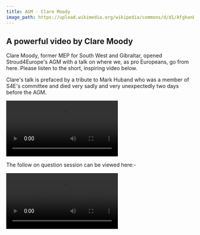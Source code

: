 ```yaml
---
title: AGM - Clare Moody
image_path: https://upload.wikimedia.org/wikipedia/commons/d/d1/AfghanBiscuit.jpg
---
```

## A powerful video by Clare Moody

Clare Moody, former MEP for South West and Gibraltar, opened Stroud4Europe's AGM with a talk on where we, as pro Europeans,  go from here.  Please listen to the short, inspiring video below. 

Clare's talk is prefaced by a tribute to Mark Huband who was a member of S4E's committee and died very sadly and very unexpectedly two days before the AGM.

<video  autoplay controls>
    <source src="{{ 127.0.0.1:4000/assets }}/assets/Clare_talk.mp4" type="video/mp4">
</video>


The follow on question session can be viewed here:-

<video  autoplay controls>
    <source src="{{ 127.0.0.1:4000/assets }}/assets/Clare_Questions.mp4" type="video/mp4">
</video>
